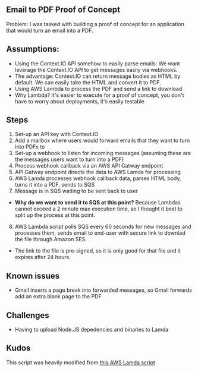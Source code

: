 ## Email to PDF Proof of Concept

Problem: I was tasked with building a proof of concept for an application that would turn an email into a PDF.

## Assumptions:

* Using the Context.IO API somehow to easily parse emails: We want leverage the Context.IO API to get messages easily via webhooks.
 * The advantage: Context.IO can return message bodies as HTML by default. We can easily take the HTML and convert it to PDF.
* Using AWS Lambda to process the PDF and send a link to download
 * Why Lambda? It's easier to execute for a proof of concept, you don't have to worry about deployments, it's easily testable

 ## Steps

 1. Set-up an API key with Context.IO
 2. Add a mailbox where users would forward emails that they want to turn into PDFs to
 3. Set-up a webhook to listen for incoming messages (assuming these are the messages users want to turn into a PDF)
 4. Process webhook callback via an AWS API Gatway endpoint
 5. API Gatway endpoint directs the data to AWS Lamda for processing
 6. AWS Lamda processes webhook callback data, parses HTML body, turns it into a PDF, sends to SQS
 7. Message is in SQS waiting to be sent back to user
  - **Why do we want to send it to SQS at this point?** Because Lambdas cannot exceed a 2 minute max execution time, so I thought it best to split up the process at this point.
 8. AWS Lambda script polls SQS every 60 seconds for new messages and processes them, sends email to end-user with secure link to downlad the file through Amazon SES. 
  - The link to the file is pre-signed, so it is only good for that file and it expires after 24 hours.

## Known issues

* Gmail inserts a page break into forwarded messages, so Gmail forwards add an extra blank page to the PDF

## Challenges

* Having to upload Node.JS depedencies and binaries to Lamda

## Kudos

This script was heavily modified from [this AWS Lamda script](https://github.com/pgqueme/aws-lambda-html-pdf)

